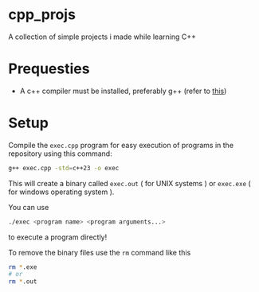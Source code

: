 # cpp_projs
A collection of simple projects i made while learning C++

# Prequesties

* A c++ compiler must be installed, preferably g++ (refer to [this](https://code.visualstudio.com/docs/cpp/introvideos-cpp))

# Setup

Compile the `exec.cpp` program for easy execution of programs in the repository using this command:
```sh
g++ exec.cpp -std=c++23 -o exec
```
This will create a binary called `exec.out` ( for UNIX systems ) or `exec.exe` ( for windows operating system ).

You can use 
```sh
./exec <program name> <program arguments...>
```

to execute a program directly!

To remove the binary files use the `rm` command like this 
```sh
rm *.exe
# or 
rm *.out
```
